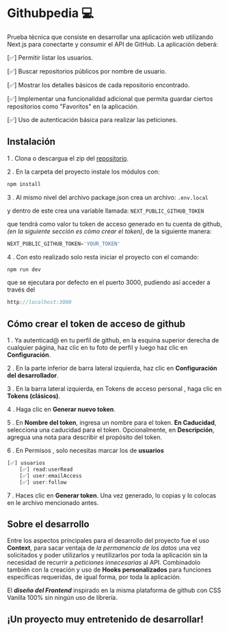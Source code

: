 # Githubpedia 💻

Prueba técnica que consiste en  desarrollar una aplicación web utilizando Next.js para conectarte y consumir el API de GitHub. La aplicación deberá:

[✅] Permitir listar los usuarios.

[✅] Buscar repositorios públicos por nombre de usuario.

[✅] Mostrar los detalles básicos de cada repositorio encontrado.

[✅] Implementar una funcionalidad adicional que permita guardar ciertos repositorios como "Favoritos" en la aplicación.

[✅] Uso de autenticación básica para realizar las peticiones.


## Instalación

1 . Clona o descargua el zip del [repositorio](https://github.com/aventuradev/githubpedia.git).

2 . En la carpeta del proyecto instale los módulos con:
```bash
npm install
```
3 . Al mismo nivel del archivo package.json crea un archivo:  `.env.local`

y dentro de este crea una variable llamada: `NEXT_PUBLIC_GITHUB_TOKEN`
 
que tendrá como valor tu token de acceso generado en tu cuenta de github, *(en la siguiente sección es cómo crear el token)*, de la siguiente manera:
```javascript
NEXT_PUBLIC_GITHUB_TOKEN='YOUR_TOKEN'
```

4 . Con esto realizado solo resta iniciar el proyecto con el comando:
```bash
npm run dev
```
que se ejecutara por defecto en el puerto 3000, pudiendo así acceder a través del
```javascript
http://localhost:3000
```

## Cómo crear el token de acceso de github

1 . Ya autenticad@ en tu perfil de github, en la esquina superior derecha de cualquier página, haz clic en tu foto de perfil y luego haz clic en **Configuración**.

2 . En la parte inferior de barra lateral izquierda, haz clic en **Configuración del desarrollador**.

3 . En la barra lateral izquierda, en Tokens de acceso personal , haga clic en **Tokens (clásicos)**.

4 . Haga clic en **Generar nuevo token**.

5 . En **Nombre del token**, ingresa un nombre para el token. **En Caducidad**, selecciona una caducidad para el token. Opcionalmente, en **Descripción**, agregua una nota para describir el propósito del token.

6 . En Permisos , solo necesitas marcar los de **usuarios**

```javascript
[✅] usuarios
    [✅] read:userRead
    [✅] user:emailAccess 
    [✅] user:follow
```

7 . Haces clic en **Generar token**. Una vez generado, lo copias y lo colocas en le archivo mencionado antes. 


## Sobre el desarrollo

Entre los aspectos principales para el desarrollo del proyecto fue el uso **Context**, para sacar ventaja de *la permanencia de los datos* una vez solicitados y poder utilizarlos y reutilizarlos por toda la aplicación sin la necesidad de recurrir a *peticiones innecesarias* al API. Combinadolo también con la creación y uso de **Hooks personalizados** para funciones específicas requeridas, de igual forma, por toda la aplicación. 

El ***diseño del Frontend*** inspirado en la misma plataforma de github con CSS Vanilla 100% sin ningún uso de librería.

## ¡Un proyecto muy entretenido de desarrollar!
